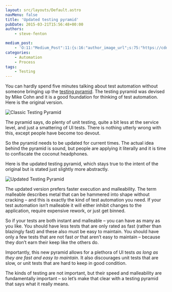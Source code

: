 ```yaml
---
layout: src/layouts/Default.astro
navMenu: false
title: 'Updated testing pyramid'
pubDate: 2015-03-21T15:56:48+00:00
authors:
    - steve-fenton

medium_post:
    - 'O:11:"Medium_Post":11:{s:16:"author_image_url";s:75:"https://cdn-images-1.medium.com/fit/c/400/400/1*eXkhfEuF41g5W_xnc_ydLA.jpeg";s:10:"author_url";s:38:"https://medium.com/@steve.fenton.co.uk";s:11:"byline_name";N;s:12:"byline_email";N;s:10:"cross_link";s:3:"yes";s:2:"id";s:12:"5bbb027008c0";s:21:"follower_notification";s:3:"yes";s:7:"license";s:19:"all-rights-reserved";s:14:"publication_id";s:2:"-1";s:6:"status";s:5:"draft";s:3:"url";s:51:"https://medium.com/@steve.fenton.co.uk/5bbb027008c0";}'
categories:
    - Automation
    - Process
tags:
    - Testing
---
```


You can hardly spend five minutes talking about test automation without someone bringing up the [testing pyramid](http://martinfowler.com/bliki/TestPyramid.html). The testing pyramid was devised by Mike Cohn and it is a good foundation for thinking of test automation. Here is the original version.

![Classic Testing Pyramid](/img/2015/07/testing-pyramid-original.png)

The pyramid says, do plenty of unit testing, quite a bit less at the service level, and just a smattering of UI tests. There is nothing utterly wrong with this, except people have become too devout.

So the pyramid needs to be updated for current times. The actual idea behind the pyramid is sound, but people are applying it literally and it is time to confiscate the coconut headphones.

Here is the updated testing pyramid, which stays true to the intent of the original but is stated just slightly more abstractly.

![Updated Testing Pyramid](/img/2015/07/testing-pyramid.png)

The updated version prefers faster execution and malleability. The term malleable describes metal that can be hammered into shape without cracking – and this is exactly the kind of test automation you need. If your test automation isn’t malleable it will either inhibit changes to the application, require expensive rework, or just get binned.

So if your tests are both instant and malleable – you can have as many as you like. You should have less tests that are only rated as fast (rather than blazingly fast) and these also must be easy to maintain. You should have only a few tests that are not fast *or* that aren’t easy to maintain – because they don’t earn their keep like the others do.

Importantly, this new pyramid allows for a plethora of UI tests *as long as they are fast and easy to maintain*. It also discourages unit tests that are slow, or unit tests that are hard to keep in good condition.

The kinds of testing are not important, but their speed and malleability are fundamentally important – so let’s make that clear with a testing pyramid that says what it really means.